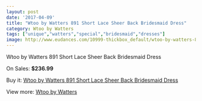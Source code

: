 ```yaml
---
layout: post
date: '2017-04-09'
title: "Wtoo by Watters 891 Short Lace Sheer Back Bridesmaid Dress"
category: Wtoo by Watters 
tags: ["unique","watters","special","bridesmaid","dresses"]
image: http://www.eudances.com/10999-thickbox_default/wtoo-by-watters-891-short-lace-sheer-back-bridesmaid-dress.jpg
---
```

Wtoo by Watters 891 Short Lace Sheer Back Bridesmaid Dress

On Sales: **$236.99**
<a href="https://www.eudances.com/en/wtoo-by-watters/3508-wtoo-by-watters-891-short-lace-sheer-back-bridesmaid-dress.html"><amp-img layout="responsive" width="600" height="600" src="//www.eudances.com/10999-thickbox_default/wtoo-by-watters-891-short-lace-sheer-back-bridesmaid-dress.jpg" alt="Wtoo by Watters 891 Short Lace Sheer Back Bridesmaid Dress 0" /></a>
<a href="https://www.eudances.com/en/wtoo-by-watters/3508-wtoo-by-watters-891-short-lace-sheer-back-bridesmaid-dress.html"><amp-img layout="responsive" width="600" height="600" src="//www.eudances.com/11001-thickbox_default/wtoo-by-watters-891-short-lace-sheer-back-bridesmaid-dress.jpg" alt="Wtoo by Watters 891 Short Lace Sheer Back Bridesmaid Dress 1" /></a>
<a href="https://www.eudances.com/en/wtoo-by-watters/3508-wtoo-by-watters-891-short-lace-sheer-back-bridesmaid-dress.html"><amp-img layout="responsive" width="600" height="600" src="//www.eudances.com/11000-thickbox_default/wtoo-by-watters-891-short-lace-sheer-back-bridesmaid-dress.jpg" alt="Wtoo by Watters 891 Short Lace Sheer Back Bridesmaid Dress 2" /></a>

Buy it: [Wtoo by Watters 891 Short Lace Sheer Back Bridesmaid Dress](https://www.eudances.com/en/wtoo-by-watters/3508-wtoo-by-watters-891-short-lace-sheer-back-bridesmaid-dress.html "Wtoo by Watters 891 Short Lace Sheer Back Bridesmaid Dress")

View more: [Wtoo by Watters ](https://www.eudances.com/en/67-wtoo-by-watters "Wtoo by Watters ")